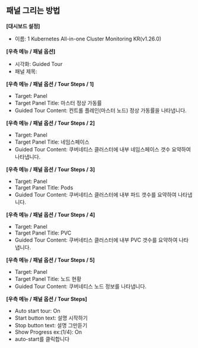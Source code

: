 ## 패널 그리는 방법

**[대시보드 설정]**
* 이름: 1 Kubernetes All-in-one Cluster Monitoring KR(v1.26.0)

**[우측 메뉴 / 패널 옵션]**
* 시각화: Guided Tour
* 패널 제목: 

**[우측 메뉴 / 패널 옵션 / Tour Steps / 1]**
* Target: Panel
* Target Panel Title: 마스터 정상 가동률
* Guided Tour Content: 컨트롤 플레인(마스터 노드) 정상 가동률을 나타냅니다.

**[우측 메뉴 / 패널 옵션 / Tour Steps / 2]**
* Target: Panel
* Target Panel Title: 네임스페이스
* Guided Tour Content: 쿠버네티스 클러스터에 내부 네임스페이스 갯수 요약하여 나타냅니다.

**[우측 메뉴 / 패널 옵션 / Tour Steps / 3]**
* Target: Panel
* Target Panel Title: Pods 
* Guided Tour Content: 쿠버네티스 클러스터에 내부 파드 갯수를 요약하여 나타냅니다.

**[우측 메뉴 / 패널 옵션 / Tour Steps / 4]**
* Target: Panel
* Target Panel Title: PVC
* Guided Tour Content: 쿠버네티스 클러스터에 내부 PVC 갯수를 요약하여 나타냅니다.

**[우측 메뉴 / 패널 옵션 / Tour Steps / 5]**
* Target: Panel
* Target Panel Title: 노드 현황
* Guided Tour Content: 쿠버네티스 노드 정보를 나타냅니다.

**[우측 메뉴 / 패널 옵션 / Tour Steps]**
* Auto start tour: On
* Start button text: 설명 시작하기
* Stop button text: 설명 그만듣기
* Show Progress ex:(1/4): On
* auto-start를 클릭합니다
